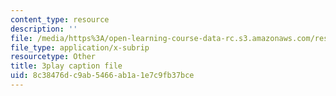 ```yaml
---
content_type: resource
description: ''
file: /media/https%3A/open-learning-course-data-rc.s3.amazonaws.com/res-6-012-introduction-to-probability-spring-2018/8c38476dc9ab5466ab1a1e7c9fb37bce_47W1ApSRUqs.vtt
file_type: application/x-subrip
resourcetype: Other
title: 3play caption file
uid: 8c38476d-c9ab-5466-ab1a-1e7c9fb37bce
---
```

